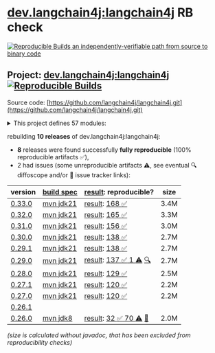 [dev.langchain4j:langchain4j](https://central.sonatype.com/artifact/dev.langchain4j/langchain4j/versions) RB check
=======

[![Reproducible Builds](https://reproducible-builds.org/images/logos/rb.svg) an independently-verifiable path from source to binary code](https://reproducible-builds.org/)

## Project: [dev.langchain4j:langchain4j](https://central.sonatype.com/artifact/dev.langchain4j/langchain4j/versions) [![Reproducible Builds](https://img.shields.io/endpoint?url=https://raw.githubusercontent.com/jvm-repo-rebuild/reproducible-central/master/content/dev/langchain4j/badge.json)](https://github.com/jvm-repo-rebuild/reproducible-central/blob/master/content/dev/langchain4j/README.md)

Source code: [https://github.com/langchain4j/langchain4j.git](https://github.com/langchain4j/langchain4j.git)

<details><summary>This project defines 57 modules:</summary>

* [dev.langchain4j:langchain4j](https://central.sonatype.com/artifact/dev.langchain4j/langchain4j/0.33.0)
* [dev.langchain4j:langchain4j-anthropic](https://central.sonatype.com/artifact/dev.langchain4j/langchain4j-anthropic/0.33.0)
* [dev.langchain4j:langchain4j-azure-ai-search](https://central.sonatype.com/artifact/dev.langchain4j/langchain4j-azure-ai-search/0.33.0)
* [dev.langchain4j:langchain4j-azure-cosmos-mongo-vcore](https://central.sonatype.com/artifact/dev.langchain4j/langchain4j-azure-cosmos-mongo-vcore/0.33.0)
* [dev.langchain4j:langchain4j-azure-cosmos-nosql](https://central.sonatype.com/artifact/dev.langchain4j/langchain4j-azure-cosmos-nosql/0.33.0)
* [dev.langchain4j:langchain4j-azure-open-ai](https://central.sonatype.com/artifact/dev.langchain4j/langchain4j-azure-open-ai/0.33.0)
* [dev.langchain4j:langchain4j-bedrock](https://central.sonatype.com/artifact/dev.langchain4j/langchain4j-bedrock/0.33.0)
* [dev.langchain4j:langchain4j-bom](https://central.sonatype.com/artifact/dev.langchain4j/langchain4j-bom/0.33.0)
* [dev.langchain4j:langchain4j-cassandra](https://central.sonatype.com/artifact/dev.langchain4j/langchain4j-cassandra/0.33.0)
* [dev.langchain4j:langchain4j-chatglm](https://central.sonatype.com/artifact/dev.langchain4j/langchain4j-chatglm/0.33.0)
* [dev.langchain4j:langchain4j-chroma](https://central.sonatype.com/artifact/dev.langchain4j/langchain4j-chroma/0.33.0)
* [dev.langchain4j:langchain4j-code-execution-engine-graalvm-polyglot](https://central.sonatype.com/artifact/dev.langchain4j/langchain4j-code-execution-engine-graalvm-polyglot/0.33.0)
* [dev.langchain4j:langchain4j-code-execution-engine-judge0](https://central.sonatype.com/artifact/dev.langchain4j/langchain4j-code-execution-engine-judge0/0.33.0)
* [dev.langchain4j:langchain4j-cohere](https://central.sonatype.com/artifact/dev.langchain4j/langchain4j-cohere/0.33.0)
* [dev.langchain4j:langchain4j-core](https://central.sonatype.com/artifact/dev.langchain4j/langchain4j-core/0.33.0)
* [dev.langchain4j:langchain4j-dashscope](https://central.sonatype.com/artifact/dev.langchain4j/langchain4j-dashscope/0.33.0)
* [dev.langchain4j:langchain4j-document-loader-amazon-s3](https://central.sonatype.com/artifact/dev.langchain4j/langchain4j-document-loader-amazon-s3/0.33.0)
* [dev.langchain4j:langchain4j-document-loader-azure-storage-blob](https://central.sonatype.com/artifact/dev.langchain4j/langchain4j-document-loader-azure-storage-blob/0.33.0)
* [dev.langchain4j:langchain4j-document-loader-github](https://central.sonatype.com/artifact/dev.langchain4j/langchain4j-document-loader-github/0.33.0)
* [dev.langchain4j:langchain4j-document-loader-selenium](https://central.sonatype.com/artifact/dev.langchain4j/langchain4j-document-loader-selenium/0.33.0)
* [dev.langchain4j:langchain4j-document-loader-tencent-cos](https://central.sonatype.com/artifact/dev.langchain4j/langchain4j-document-loader-tencent-cos/0.33.0)
* [dev.langchain4j:langchain4j-document-parser-apache-pdfbox](https://central.sonatype.com/artifact/dev.langchain4j/langchain4j-document-parser-apache-pdfbox/0.33.0)
* [dev.langchain4j:langchain4j-document-parser-apache-poi](https://central.sonatype.com/artifact/dev.langchain4j/langchain4j-document-parser-apache-poi/0.33.0)
* [dev.langchain4j:langchain4j-document-parser-apache-tika](https://central.sonatype.com/artifact/dev.langchain4j/langchain4j-document-parser-apache-tika/0.33.0)
* [dev.langchain4j:langchain4j-easy-rag](https://central.sonatype.com/artifact/dev.langchain4j/langchain4j-easy-rag/0.33.0)
* [dev.langchain4j:langchain4j-elasticsearch](https://central.sonatype.com/artifact/dev.langchain4j/langchain4j-elasticsearch/0.33.0)
* [dev.langchain4j:langchain4j-embedding-store-filter-parser-sql](https://central.sonatype.com/artifact/dev.langchain4j/langchain4j-embedding-store-filter-parser-sql/0.33.0)
* [dev.langchain4j:langchain4j-experimental-sql](https://central.sonatype.com/artifact/dev.langchain4j/langchain4j-experimental-sql/0.33.0)
* [dev.langchain4j:langchain4j-hugging-face](https://central.sonatype.com/artifact/dev.langchain4j/langchain4j-hugging-face/0.33.0)
* [dev.langchain4j:langchain4j-infinispan](https://central.sonatype.com/artifact/dev.langchain4j/langchain4j-infinispan/0.33.0)
* [dev.langchain4j:langchain4j-jina](https://central.sonatype.com/artifact/dev.langchain4j/langchain4j-jina/0.33.0)
* [dev.langchain4j:langchain4j-jlama](https://central.sonatype.com/artifact/dev.langchain4j/langchain4j-jlama/0.33.0)
* [dev.langchain4j:langchain4j-local-ai](https://central.sonatype.com/artifact/dev.langchain4j/langchain4j-local-ai/0.33.0)
* [dev.langchain4j:langchain4j-milvus](https://central.sonatype.com/artifact/dev.langchain4j/langchain4j-milvus/0.33.0)
* [dev.langchain4j:langchain4j-mistral-ai](https://central.sonatype.com/artifact/dev.langchain4j/langchain4j-mistral-ai/0.33.0)
* [dev.langchain4j:langchain4j-mongodb-atlas](https://central.sonatype.com/artifact/dev.langchain4j/langchain4j-mongodb-atlas/0.33.0)
* [dev.langchain4j:langchain4j-neo4j](https://central.sonatype.com/artifact/dev.langchain4j/langchain4j-neo4j/0.33.0)
* [dev.langchain4j:langchain4j-nomic](https://central.sonatype.com/artifact/dev.langchain4j/langchain4j-nomic/0.33.0)
* [dev.langchain4j:langchain4j-ollama](https://central.sonatype.com/artifact/dev.langchain4j/langchain4j-ollama/0.33.0)
* [dev.langchain4j:langchain4j-open-ai](https://central.sonatype.com/artifact/dev.langchain4j/langchain4j-open-ai/0.33.0)
* [dev.langchain4j:langchain4j-opensearch](https://central.sonatype.com/artifact/dev.langchain4j/langchain4j-opensearch/0.33.0)
* [dev.langchain4j:langchain4j-ovh-ai](https://central.sonatype.com/artifact/dev.langchain4j/langchain4j-ovh-ai/0.33.0)
* [dev.langchain4j:langchain4j-parent](https://central.sonatype.com/artifact/dev.langchain4j/langchain4j-parent/0.33.0)
* [dev.langchain4j:langchain4j-pgvector](https://central.sonatype.com/artifact/dev.langchain4j/langchain4j-pgvector/0.33.0)
* [dev.langchain4j:langchain4j-pinecone](https://central.sonatype.com/artifact/dev.langchain4j/langchain4j-pinecone/0.33.0)
* [dev.langchain4j:langchain4j-qdrant](https://central.sonatype.com/artifact/dev.langchain4j/langchain4j-qdrant/0.33.0)
* [dev.langchain4j:langchain4j-qianfan](https://central.sonatype.com/artifact/dev.langchain4j/langchain4j-qianfan/0.33.0)
* [dev.langchain4j:langchain4j-redis](https://central.sonatype.com/artifact/dev.langchain4j/langchain4j-redis/0.33.0)
* [dev.langchain4j:langchain4j-vearch](https://central.sonatype.com/artifact/dev.langchain4j/langchain4j-vearch/0.33.0)
* [dev.langchain4j:langchain4j-vertex-ai](https://central.sonatype.com/artifact/dev.langchain4j/langchain4j-vertex-ai/0.33.0)
* [dev.langchain4j:langchain4j-vertex-ai-gemini](https://central.sonatype.com/artifact/dev.langchain4j/langchain4j-vertex-ai-gemini/0.33.0)
* [dev.langchain4j:langchain4j-vespa](https://central.sonatype.com/artifact/dev.langchain4j/langchain4j-vespa/0.33.0)
* [dev.langchain4j:langchain4j-weaviate](https://central.sonatype.com/artifact/dev.langchain4j/langchain4j-weaviate/0.33.0)
* [dev.langchain4j:langchain4j-web-search-engine-google-custom](https://central.sonatype.com/artifact/dev.langchain4j/langchain4j-web-search-engine-google-custom/0.33.0)
* [dev.langchain4j:langchain4j-web-search-engine-tavily](https://central.sonatype.com/artifact/dev.langchain4j/langchain4j-web-search-engine-tavily/0.33.0)
* [dev.langchain4j:langchain4j-workers-ai](https://central.sonatype.com/artifact/dev.langchain4j/langchain4j-workers-ai/0.33.0)
* [dev.langchain4j:langchain4j-zhipu-ai](https://central.sonatype.com/artifact/dev.langchain4j/langchain4j-zhipu-ai/0.33.0)
</details>

rebuilding **10 releases** of dev.langchain4j:langchain4j:
- **8** releases were found successfully **fully reproducible** (100% reproducible artifacts :white_check_mark:),
- 2 had issues (some unreproducible artifacts :warning:, see eventual :mag: diffoscope and/or :memo: issue tracker links):

| version | [build spec](/BUILDSPEC.md) | [result](https://reproducible-builds.org/docs/jvm/): reproducible? | size |
| -- | --------- | ------ | -- |
| [0.33.0](https://central.sonatype.com/artifact/dev.langchain4j/langchain4j/0.33.0/pom) | [mvn jdk21](langchain4j-0.33.0.buildspec) | [result](langchain4j-aggregator-0.33.0.buildinfo): [168 :white_check_mark: ](langchain4j-aggregator-0.33.0.buildcompare) | 3.4M |
| [0.32.0](https://central.sonatype.com/artifact/dev.langchain4j/langchain4j/0.32.0/pom) | [mvn jdk21](langchain4j-0.32.0.buildspec) | [result](langchain4j-aggregator-0.32.0.buildinfo): [165 :white_check_mark: ](langchain4j-aggregator-0.32.0.buildcompare) | 3.3M |
| [0.31.0](https://central.sonatype.com/artifact/dev.langchain4j/langchain4j/0.31.0/pom) | [mvn jdk21](langchain4j-0.31.0.buildspec) | [result](langchain4j-aggregator-0.31.0.buildinfo): [156 :white_check_mark: ](langchain4j-aggregator-0.31.0.buildcompare) | 3.0M |
| [0.30.0](https://central.sonatype.com/artifact/dev.langchain4j/langchain4j/0.30.0/pom) | [mvn jdk21](langchain4j-0.30.0.buildspec) | [result](langchain4j-aggregator-0.30.0.buildinfo): [138 :white_check_mark: ](langchain4j-aggregator-0.30.0.buildcompare) | 2.7M |
| [0.29.1](https://central.sonatype.com/artifact/dev.langchain4j/langchain4j/0.29.1/pom) | [mvn jdk21](langchain4j-0.29.1.buildspec) | [result](langchain4j-aggregator-0.29.1.buildinfo): [138 :white_check_mark: ](langchain4j-aggregator-0.29.1.buildcompare) | 2.7M |
| [0.29.0](https://central.sonatype.com/artifact/dev.langchain4j/langchain4j/0.29.0/pom) | [mvn jdk21](langchain4j-0.29.0.buildspec) | [result](langchain4j-aggregator-0.29.0.buildinfo): [137 :white_check_mark:  1 :warning:](langchain4j-aggregator-0.29.0.buildcompare) [:mag:](langchain4j-aggregator-0.29.0.diffoscope) | 2.7M |
| [0.28.0](https://central.sonatype.com/artifact/dev.langchain4j/langchain4j/0.28.0/pom) | [mvn jdk21](langchain4j-0.28.0.buildspec) | [result](langchain4j-aggregator-0.28.0.buildinfo): [129 :white_check_mark: ](langchain4j-aggregator-0.28.0.buildcompare) | 2.5M |
| [0.27.1](https://central.sonatype.com/artifact/dev.langchain4j/langchain4j/0.27.1/pom) | [mvn jdk21](langchain4j-0.27.1.buildspec) | [result](langchain4j-aggregator-0.27.1.buildinfo): [120 :white_check_mark: ](langchain4j-aggregator-0.27.1.buildcompare) | 2.2M |
| [0.27.0](https://central.sonatype.com/artifact/dev.langchain4j/langchain4j/0.27.0/pom) | [mvn jdk21](langchain4j-0.27.0.buildspec) | [result](langchain4j-aggregator-0.27.0.buildinfo): [120 :white_check_mark: ](langchain4j-aggregator-0.27.0.buildcompare) | 2.2M |
| [0.26.1](https://central.sonatype.com/artifact/dev.langchain4j/langchain4j/0.26.1/pom) | | | |
| [0.26.0](https://central.sonatype.com/artifact/dev.langchain4j/langchain4j/0.26.0/pom) | [mvn jdk8](langchain4j-0.26.0.buildspec) | [result](langchain4j-aggregator-0.26.0.buildinfo): [32 :white_check_mark:  70 :warning:](langchain4j-aggregator-0.26.0.buildcompare) [:memo:](https://github.com/langchain4j/langchain4j/pull/569) | 2.0M |

<i>(size is calculated without javadoc, that has been excluded from reproducibility checks)</i>
